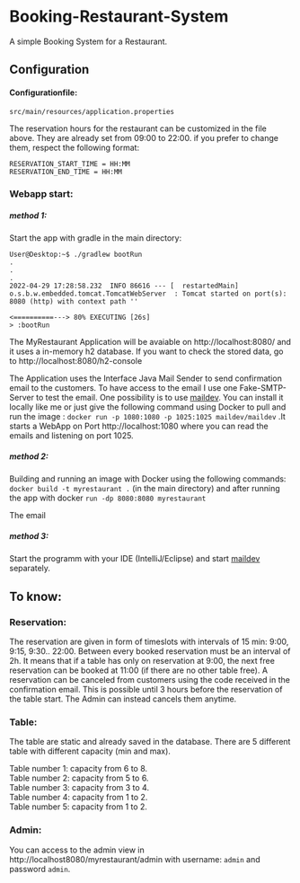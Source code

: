 # Booking-Restaurant-System
A simple Booking System for a Restaurant.

## Configuration

#### Configurationfile:
`src/main/resources/application.properties`


The reservation hours for the restaurant can be customized in the file above.
They are already set from 09:00 to 22:00.
if you prefer to change them, respect the following format:

```
RESERVATION_START_TIME = HH:MM
RESERVATION_END_TIME = HH:MM
```

### Webapp start:

##### method 1:

Start the app with gradle in the main directory:
```console
User@Desktop:~$ ./gradlew bootRun
.
.
.
2022-04-29 17:28:58.232  INFO 86616 --- [  restartedMain] o.s.b.w.embedded.tomcat.TomcatWebServer  : Tomcat started on port(s): 8080 (http) with context path ''

<==========---> 80% EXECUTING [26s]
> :bootRun
```

The MyRestaurant Application will be avaiable on http://localhost:8080/ and it uses a in-memory h2 database. If you want to check the stored data, go to http://localhost:8080/h2-console 

The Application uses the Interface Java Mail Sender to send confirmation email to the customers. To have access to the email I use one Fake-SMTP-Server to test the email.
One possibility is to use [maildev](https://github.com/maildev/maildev).
You can install it locally like me or just give the following command using Docker to pull and run the image :
`docker run -p 1080:1080 -p 1025:1025 maildev/maildev`
 .It starts a WebApp on Port http://localhost:1080 where you can read the emails and listening on port 1025.


##### method 2:
Building and running an image with Docker using the following commands:
`docker build -t myrestaurant .` (in the main directory)
and after running the app with docker `run -dp 8080:8080 myrestaurant`

The email 

##### method 3:
Start the programm with your IDE (IntelliJ/Eclipse) and start [maildev](https://github.com/maildev/maildev) separately.


## To know:

### Reservation:

The reservation are given in form of timeslots with intervals of 15 min: 9:00, 9:15, 9:30.. 22:00.
Between every booked reservation must be an interval of 2h. It means that if a table has only on reservation at 9:00, the next free reservation can be booked at 11:00 (if there are no other table free).
A reservation can be canceled from customers using the code received in the confirmation email. This is possible until 3 hours before the reservation of the table start.
The Admin can instead cancels them anytime.

### Table:
The table are static and already saved in the database. There are 5 different table with different capacity (min and max).

Table number 1: capacity from 6 to 8. <br /> 
Table number 2: capacity from 5 to 6. <br />
Table number 3: capacity from 3 to 4. <br />
Table number 4: capacity from 1 to 2. <br />
Table number 5: capacity from 1 to 2. <br />

### Admin:
You can access to the admin view in http://localhost8080/myrestaurant/admin with username: `admin` and password `admin`.








